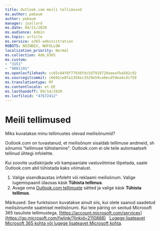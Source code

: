 ```yaml
---
title: Outlook.com meili tellimused
ms.author: pebaum
author: pebaum
manager: joallard
ms.date: 04/21/2020
ms.audience: Admin
ms.topic: article
ms.service: o365-administration
ROBOTS: NOINDEX, NOFOLLOW
localization_priority: Normal
ms.collection: Adm_O365
ms.custom:
- "3151"
- "9001191"
ms.openlocfilehash: cc65c04f0f77936fdc5d7919729aeeafba502c92
ms.sourcegitcommit: c6692ce0fa1358ec3529e59ca0ecdfdea4cdc759
ms.translationtype: MT
ms.contentlocale: et-EE
ms.lasthandoff: 09/14/2020
ms.locfileid: "47672412"
---
```

# <a name="email-subscriptions"></a>Meili tellimused

Miks kuvatakse minu tellimustes olevad meilisõnumid?

Outlook.com on tuvastanud, et meilisõnum sisaldab tellimuse andmeid, sh sõnumis "tellimuse tühistamine". Outlook.com ei ole teile automaatselt tellinud ühtegi infolehte.

Kui soovite uudiskirjade või kampaaniate vastuvõtmise lõpetada, saate Outlook.com abil tühistada kaks võimalust.
1. Valige sisendkaustas infoleht või reklaami meilisõnum. Valige lugemispaanil ülaosas käsk **Tühista tellimus**.
2. Avage oma [Outlook.com tellimuste](https://go.microsoft.com/fwlink/?linkid=2110887) sätted ja valige käsk **Tühista tellimus**.

Märkused: See funktsioon kuvatakse ainult siis, kui olete saanud saadetud meilisõnumite saatmisel meilisõnumi.
Kui teie päring on seotud Microsoft 365 tasuliste tellimustega, [https://account.microsoft.com/services](https://go.microsoft.com/fwlink/?linkid=2110888)   [Lugege lisateavet Microsoft 365 kohta või lugege lisateavet Microsoft kohta](https://products.office.com/compare-all-microsoft-office-products?tab=1&WT.mc_id=PROD_OL-Web_Support_O365NewValue_Upgrade).
  